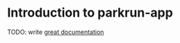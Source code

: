 # Introduction to parkrun-app

TODO: write [great documentation](http://jacobian.org/writing/what-to-write/)
